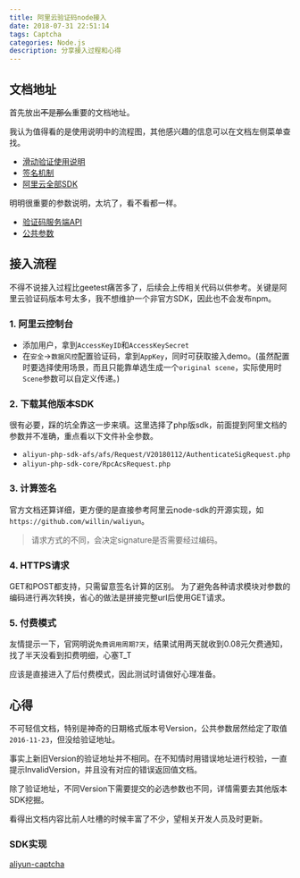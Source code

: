 ```yaml
---
title: 阿里云验证码node接入
date: 2018-07-31 22:51:14
tags: Captcha
categories: Node.js
description: 分享接入过程和心得
---
```


## 文档地址
首先放出~~不是那么~~重要的文档地址。

我认为值得看的是使用说明中的流程图，其他感兴趣的信息可以在文档左侧菜单查找。
- [滑动验证使用说明](https://help.aliyun.com/document_detail/66306.html)
- [签名机制](https://help.aliyun.com/document_detail/66349.html)
- [阿里云全部SDK](https://develop.aliyun.com/tools/sdk)

明明很重要的参数说明，太坑了，看不看都一样。
- [验证码服务端API](https://help.aliyun.com/document_detail/66340.html)
- [公共参数](https://help.aliyun.com/document_detail/66348.html)

## 接入流程
不得不说接入过程比geetest痛苦多了，后续会上传相关代码以供参考。关键是阿里云验证码版本号太多，我不想维护一个非官方SDK，因此也不会发布npm。

### 1. 阿里云控制台
- 添加用户，拿到`AccessKeyID`和`AccessKeySecret`
- 在`安全`->`数据风控`配置验证码，拿到`AppKey`，同时可获取接入demo。(虽然配置时要选择使用场景，而且只能靠单选生成一个`original scene`，实际使用时`Scene`参数可以自定义传递。)

### 2. 下载其他版本SDK
很有必要，踩的坑全靠这一步来填。这里选择了php版sdk，前面提到阿里文档的参数并不准确，重点看以下文件补全参数。
- `aliyun-php-sdk-afs/afs/Request/V20180112/AuthenticateSigRequest.php`
- `aliyun-php-sdk-core/RpcAcsRequest.php`

### 3. 计算签名
官方文档还算详细，更方便的是直接参考阿里云node-sdk的开源实现，如`https://github.com/willin/waliyun`。
> 请求方式的不同，会决定signature是否需要经过编码。

### 4. HTTPS请求
GET和POST都支持，只需留意签名计算的区别。
为了避免各种请求模块对参数的编码进行再次转换，省心的做法是拼接完整url后使用GET请求。

### 5. 付费模式
友情提示一下，官网明说`免费调用周期7天`，结果试用两天就收到0.08元欠费通知，找了半天没看到扣费明细，心塞T_T

应该是直接进入了后付费模式，因此测试时请做好心理准备。

## 心得

不可轻信文档，特别是神奇的日期格式版本号Version，公共参数居然给定了取值`2016-11-23`，但没给验证地址。

事实上新旧Version的验证地址并不相同。在不知情时用错误地址进行校验，一直提示InvalidVersion，并且没有对应的错误返回值文档。

除了验证地址，不同Version下需要提交的必选参数也不同，详情需要去其他版本SDK挖掘。

看得出文档内容比前人吐槽的时候丰富了不少，望相关开发人员及时更新。

### SDK实现

[aliyun-captcha](https://github.com/Claude-Ray/aliyun-captcha)